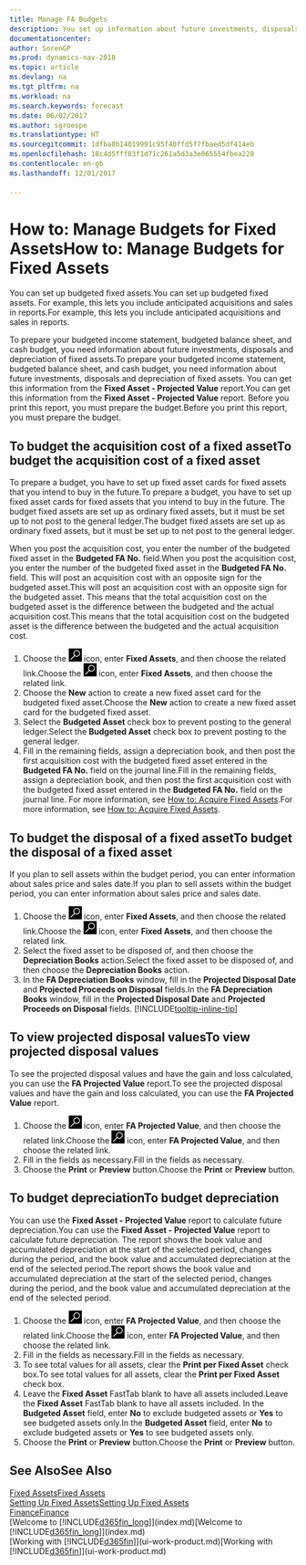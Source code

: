 ```yaml
---
title: Manage FA Budgets
description: You set up information about future investments, disposals, and depreciation of fixed assets to help prepare budgets and forecasts.
documentationcenter: 
author: SorenGP
ms.prod: dynamics-nav-2018
ms.topic: article
ms.devlang: na
ms.tgt_pltfrm: na
ms.workload: na
ms.search.keywords: forecast
ms.date: 06/02/2017
ms.author: sgroespe
ms.translationtype: HT
ms.sourcegitcommit: 1dfba8b14019991c95f40ffd5f7fbaed5df414eb
ms.openlocfilehash: 18c4d5fff83f1d71c261a5d3a3e065554fbea228
ms.contentlocale: en-gb
ms.lasthandoff: 12/01/2017

---
```

# <a name="how-to-manage-budgets-for-fixed-assets"></a><span data-ttu-id="52e34-103">How to: Manage Budgets for Fixed Assets</span><span class="sxs-lookup"><span data-stu-id="52e34-103">How to: Manage Budgets for Fixed Assets</span></span>
<span data-ttu-id="52e34-104">You can set up budgeted fixed assets.</span><span class="sxs-lookup"><span data-stu-id="52e34-104">You can set up budgeted fixed assets.</span></span> <span data-ttu-id="52e34-105">For example, this lets you include anticipated acquisitions and sales in reports.</span><span class="sxs-lookup"><span data-stu-id="52e34-105">For example, this lets you include anticipated acquisitions and sales in reports.</span></span>  

<span data-ttu-id="52e34-106">To prepare your budgeted income statement, budgeted balance sheet, and cash budget, you need information about future investments, disposals and depreciation of fixed assets.</span><span class="sxs-lookup"><span data-stu-id="52e34-106">To prepare your budgeted income statement, budgeted balance sheet, and cash budget, you need information about future investments, disposals and depreciation of fixed assets.</span></span> <span data-ttu-id="52e34-107">You can get this information from the **Fixed Asset - Projected Value** report.</span><span class="sxs-lookup"><span data-stu-id="52e34-107">You can get this information from the **Fixed Asset - Projected Value** report.</span></span> <span data-ttu-id="52e34-108">Before you print this report, you must prepare the budget.</span><span class="sxs-lookup"><span data-stu-id="52e34-108">Before you print this report, you must prepare the budget.</span></span>  

## <a name="to-budget-the-acquisition-cost-of-a-fixed-asset"></a><span data-ttu-id="52e34-109">To budget the acquisition cost of a fixed asset</span><span class="sxs-lookup"><span data-stu-id="52e34-109">To budget the acquisition cost of a fixed asset</span></span>
<span data-ttu-id="52e34-110">To prepare a budget, you have to set up fixed asset cards for fixed assets that you intend to buy in the future.</span><span class="sxs-lookup"><span data-stu-id="52e34-110">To prepare a budget, you have to set up fixed asset cards for fixed assets that you intend to buy in the future.</span></span> <span data-ttu-id="52e34-111">The budget fixed assets are set up as ordinary fixed assets, but it must be set up to not post to the general ledger.</span><span class="sxs-lookup"><span data-stu-id="52e34-111">The budget fixed assets are set up as ordinary fixed assets, but it must be set up to not post to the general ledger.</span></span>

<span data-ttu-id="52e34-112">When you post the acquisition cost, you enter the number of the budgeted fixed asset in the **Budgeted FA No.** field.</span><span class="sxs-lookup"><span data-stu-id="52e34-112">When you post the acquisition cost, you enter the number of the budgeted fixed asset in the **Budgeted FA No.** field.</span></span> <span data-ttu-id="52e34-113">This will post an acquisition cost with an opposite sign for the budgeted asset.</span><span class="sxs-lookup"><span data-stu-id="52e34-113">This will post an acquisition cost with an opposite sign for the budgeted asset.</span></span> <span data-ttu-id="52e34-114">This means that the total acquisition cost on the budgeted asset is the difference between the budgeted and the actual acquisition cost.</span><span class="sxs-lookup"><span data-stu-id="52e34-114">This means that the total acquisition cost on the budgeted asset is the difference between the budgeted and the actual acquisition cost.</span></span>

1. <span data-ttu-id="52e34-115">Choose the ![Search for Page or Report](media/ui-search/search_small.png "Search for Page or Report icon") icon, enter **Fixed Assets**, and then choose the related link.</span><span class="sxs-lookup"><span data-stu-id="52e34-115">Choose the ![Search for Page or Report](media/ui-search/search_small.png "Search for Page or Report icon") icon, enter **Fixed Assets**, and then choose the related link.</span></span>
2. <span data-ttu-id="52e34-116">Choose the **New** action to create a new fixed asset card for the budgeted fixed asset.</span><span class="sxs-lookup"><span data-stu-id="52e34-116">Choose the **New** action to create a new fixed asset card for the budgeted fixed asset.</span></span>
3. <span data-ttu-id="52e34-117">Select the **Budgeted Asset** check box to prevent posting to the general ledger.</span><span class="sxs-lookup"><span data-stu-id="52e34-117">Select the **Budgeted Asset** check box to prevent posting to the general ledger.</span></span>
4. <span data-ttu-id="52e34-118">Fill in the remaining fields, assign a depreciation book, and then post the first acquisition cost with the budgeted fixed asset entered in the **Budgeted FA No.** field on the journal line.</span><span class="sxs-lookup"><span data-stu-id="52e34-118">Fill in the remaining fields, assign a depreciation book, and then post the first acquisition cost with the budgeted fixed asset entered in the **Budgeted FA No.** field on the journal line.</span></span> <span data-ttu-id="52e34-119">For more information, see [How to: Acquire Fixed Assets](fa-how-acquire.md).</span><span class="sxs-lookup"><span data-stu-id="52e34-119">For more information, see [How to: Acquire Fixed Assets](fa-how-acquire.md).</span></span>

## <a name="to-budget-the-disposal-of-a-fixed-asset"></a><span data-ttu-id="52e34-120">To budget the disposal of a fixed asset</span><span class="sxs-lookup"><span data-stu-id="52e34-120">To budget the disposal of a fixed asset</span></span>
<span data-ttu-id="52e34-121">If you plan to sell assets within the budget period, you can enter information about sales price and sales date.</span><span class="sxs-lookup"><span data-stu-id="52e34-121">If you plan to sell assets within the budget period, you can enter information about sales price and sales date.</span></span>

1. <span data-ttu-id="52e34-122">Choose the ![Search for Page or Report](media/ui-search/search_small.png "Search for Page or Report icon") icon, enter **Fixed Assets**, and then choose the related link.</span><span class="sxs-lookup"><span data-stu-id="52e34-122">Choose the ![Search for Page or Report](media/ui-search/search_small.png "Search for Page or Report icon") icon, enter **Fixed Assets**, and then choose the related link.</span></span>
2. <span data-ttu-id="52e34-123">Select the fixed asset to be disposed of, and then choose the **Depreciation Books** action.</span><span class="sxs-lookup"><span data-stu-id="52e34-123">Select the fixed asset to be disposed of, and then choose the **Depreciation Books** action.</span></span>
3. <span data-ttu-id="52e34-124">In the **FA Depreciation Books** window, fill in the **Projected Disposal Date** and **Projected Proceeds on Disposal** fields.</span><span class="sxs-lookup"><span data-stu-id="52e34-124">In the **FA Depreciation Books** window, fill in the **Projected Disposal Date** and **Projected Proceeds on Disposal** fields.</span></span> [!INCLUDE[tooltip-inline-tip](includes/tooltip-inline-tip_md.md)]

## <a name="to-view-projected-disposal-values"></a><span data-ttu-id="52e34-125">To view projected disposal values</span><span class="sxs-lookup"><span data-stu-id="52e34-125">To view projected disposal values</span></span>
<span data-ttu-id="52e34-126">To see the projected disposal values and have the gain and loss calculated, you can use the **FA Projected Value** report.</span><span class="sxs-lookup"><span data-stu-id="52e34-126">To see the projected disposal values and have the gain and loss calculated, you can use the **FA Projected Value** report.</span></span>

1. <span data-ttu-id="52e34-127">Choose the ![Search for Page or Report](media/ui-search/search_small.png "Search for Page or Report icon") icon, enter **FA Projected Value**, and then choose the related link.</span><span class="sxs-lookup"><span data-stu-id="52e34-127">Choose the ![Search for Page or Report](media/ui-search/search_small.png "Search for Page or Report icon") icon, enter **FA Projected Value**, and then choose the related link.</span></span>
2. <span data-ttu-id="52e34-128">Fill in the fields as necessary.</span><span class="sxs-lookup"><span data-stu-id="52e34-128">Fill in the fields as necessary.</span></span>
3. <span data-ttu-id="52e34-129">Choose the **Print** or **Preview** button.</span><span class="sxs-lookup"><span data-stu-id="52e34-129">Choose the **Print** or **Preview** button.</span></span>

## <a name="to-budget-depreciation"></a><span data-ttu-id="52e34-130">To budget depreciation</span><span class="sxs-lookup"><span data-stu-id="52e34-130">To budget depreciation</span></span>
<span data-ttu-id="52e34-131">You can use the **Fixed Asset - Projected Value** report to calculate future depreciation.</span><span class="sxs-lookup"><span data-stu-id="52e34-131">You can use the **Fixed Asset - Projected Value** report to calculate future depreciation.</span></span> <span data-ttu-id="52e34-132">The report shows the book value and accumulated depreciation at the start of the selected period, changes during the period, and the book value and accumulated depreciation at the end of the selected period.</span><span class="sxs-lookup"><span data-stu-id="52e34-132">The report shows the book value and accumulated depreciation at the start of the selected period, changes during the period, and the book value and accumulated depreciation at the end of the selected period.</span></span>

1. <span data-ttu-id="52e34-133">Choose the ![Search for Page or Report](media/ui-search/search_small.png "Search for Page or Report icon") icon, enter **FA Projected Value**, and then choose the related link.</span><span class="sxs-lookup"><span data-stu-id="52e34-133">Choose the ![Search for Page or Report](media/ui-search/search_small.png "Search for Page or Report icon") icon, enter **FA Projected Value**, and then choose the related link.</span></span>
2. <span data-ttu-id="52e34-134">Fill in the fields as necessary.</span><span class="sxs-lookup"><span data-stu-id="52e34-134">Fill in the fields as necessary.</span></span>
3. <span data-ttu-id="52e34-135">To see total values for all assets, clear the **Print per Fixed Asset** check box.</span><span class="sxs-lookup"><span data-stu-id="52e34-135">To see total values for all assets, clear the **Print per Fixed Asset** check box.</span></span>
4. <span data-ttu-id="52e34-136">Leave the **Fixed Asset** FastTab blank to have all assets included.</span><span class="sxs-lookup"><span data-stu-id="52e34-136">Leave the **Fixed Asset** FastTab blank to have all assets included.</span></span> <span data-ttu-id="52e34-137">In the **Budgeted Asset** field, enter **No** to exclude budgeted assets or **Yes** to see budgeted assets only.</span><span class="sxs-lookup"><span data-stu-id="52e34-137">In the **Budgeted Asset** field, enter **No** to exclude budgeted assets or **Yes** to see budgeted assets only.</span></span>
5. <span data-ttu-id="52e34-138">Choose the **Print** or **Preview** button.</span><span class="sxs-lookup"><span data-stu-id="52e34-138">Choose the **Print** or **Preview** button.</span></span>

## <a name="see-also"></a><span data-ttu-id="52e34-139">See Also</span><span class="sxs-lookup"><span data-stu-id="52e34-139">See Also</span></span>
[<span data-ttu-id="52e34-140">Fixed Assets</span><span class="sxs-lookup"><span data-stu-id="52e34-140">Fixed Assets</span></span>](fa-manage.md)  
[<span data-ttu-id="52e34-141">Setting Up Fixed Assets</span><span class="sxs-lookup"><span data-stu-id="52e34-141">Setting Up Fixed Assets</span></span>](fa-setup.md)  
[<span data-ttu-id="52e34-142">Finance</span><span class="sxs-lookup"><span data-stu-id="52e34-142">Finance</span></span>](finance.md)  
<span data-ttu-id="52e34-143">[Welcome to [!INCLUDE[d365fin_long](includes/d365fin_long_md.md)]](index.md)</span><span class="sxs-lookup"><span data-stu-id="52e34-143">[Welcome to [!INCLUDE[d365fin_long](includes/d365fin_long_md.md)]](index.md)</span></span>  
<span data-ttu-id="52e34-144">[Working with [!INCLUDE[d365fin](includes/d365fin_md.md)]](ui-work-product.md)</span><span class="sxs-lookup"><span data-stu-id="52e34-144">[Working with [!INCLUDE[d365fin](includes/d365fin_md.md)]](ui-work-product.md)</span></span>

